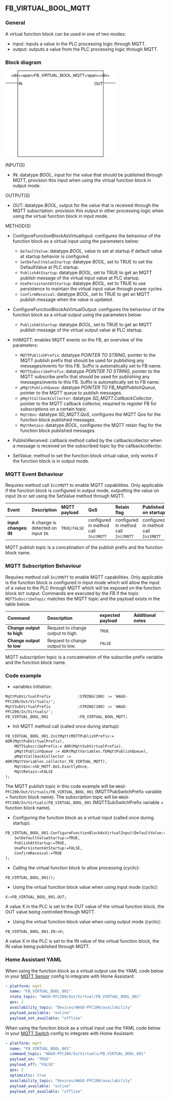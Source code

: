 ## FB_VIRTUAL_BOOL_MQTT

### __General__
A virtual function block can be used in one of two modes:
- input: inputs a value in the PLC processing logic through MQTT.
- output: outputs a value from the PLC processing logic through MQTT.

### __Block diagram__

<img src="../_img/FB_VIRTUAL_BOOL_MQTT.svg" width="350">

INPUT(S)
- IN: datatype *BOOL*, input for the value that should be published through MQTT, provision this input when using the virtual function block in output mode.

OUTPUT(S)
- OUT: datatype *BOOL*, output for the value that is received through the MQTT subscription. provision this output in other processing logic when using the virtual function block in input mode.

METHOD(S)
- ConfigureFunctionBlockAsVirtualInput: configures the behaviour of the function block as a virtual input using the parameters below:
    - `DefaultValue`: datatype *BOOL*, value to set at startup if default value at startup behavior is configured.
    - `SetDefaultValueStartup`: datatype *BOOL*, set to TRUE to set the DefaultValue at PLC startup. 
    - `PublishAtStartup`: datatype *BOOL*, set to TRUE to get an MQTT publish message of the virtual input value at PLC startup.
    - `UsePersistentAtStartup`: datatype *BOOL*, set to TRUE to use persistence to maintain the virtual input value through power cycles. 
    - `ConfirmReceival`: datatype *BOOL*, set to TRUE to get an MQTT publish message when the value is updated. 

- ConfigureFunctionBlockAsVirtualOutput: configures the behaviour of the function block as a virtual output using the parameters below:
    - `PublishAtStartup`: datatype *BOOL*, set to TRUE to get an MQTT publish message of the virtual output value at PLC startup.

- InitMQTT: enables MQTT events on the FB, an overview of the parameters:
    - `MQTTPublishPrefix`: datatype *POINTER TO STRING*, pointer to the MQTT publish prefix that should be used for publishing any messages/events for this FB. Suffix is automatically set to FB name. 
    - `MQTTSubscribePrefix`: datatype *POINTER TO STRING*, pointer to the MQTT subscribe prefix that should be used for publishing any messages/events to this FB. Suffix is automatically set to FB name. 
    - `pMqttPublishQueue`: datatype *POINTER TO FB_MqttPublishQueue*, pointer to the MQTT queue to publish messages.
    - `pMqttCallbackCollector`: datatype *SD_MQTT.CallbackCollector*, pointer to the MQTT callback collector, required to register FB for subscriptions on a certain topic.
    - `MqttQos`: datatype *SD_MQTT.QoS*, configures the MQTT Qos for the function block published messages.  
    - `MqttRetain`: datatype *BOOL*, configures the MQTT retain flag for the function block published messages.
    
- PublishReceived: callback method called by the callbackcollector when a message is received on the subscribed topic by the callbackcollector.

- SetValue: method to set the function block virtual value, only works if the function block is in output mode.


### __MQTT Event Behaviour__
Requires method call `InitMQTT` to enable MQTT capabilities. Only applicable if the function block is configured in output mode, outputting the value on input `IN` or set using the SetValue method through MQTT.  

| Event | Description | MQTT payload | QoS | Retain flag | Published on startup |
|:-------------|:------------------|:------------------|:------------------|:--------------------------|:--------------------------|
| **input changes: IN**   | A change is detected on input `IN`. | `TRUE/FALSE` | configured in method call `InitMQTT` | configured in method call `InitMQTT` | configured in method call `InitMQTT`

MQTT publish topic is a concatination of the publish prefix and the function block name. 

### __MQTT Subscription Behaviour__
Requires method call `InitMQTT` to enable MQTT capabilities. Only applicable is the function block is configured in input mode which will allow the input of a value to the PLC through MQTT which will be exposed on the function block `OUT` output.
Commands are executed by the FB if the topic `MQTTSubscribeTopic` matches the MQTT topic and the payload exists in the table below.

| Command | Description | expected payload | Additional notes | 
|:-------------|:------------------|:------------------|:------------------|
| **Change output to high** | Request to change output to high. | `TRUE` | 
| **Change output to low** | Request to change output to low. | `FALSE` | 

MQTT subscription topic is a concatenation of the subscribe prefix variable and the function block name. 

### __Code example__

- variables initiation:
```
MqttPubVirtualPrefix            :STRING(100) := 'WAGO-PFC200/Out/Virtuals/';
MqttSubVirtualPrefix            :STRING(100) := 'WAGO-PFC200/In/Virtuals/';
FB_VIRTUAL_BOOL_001             :FB_VIRTUAL_BOOL_MQTT;
```

- Init MQTT method call (called once during startup):
```
FB_VIRTUAL_BOOL_001.InitMqtt(MQTTPublishPrefix:= ADR(MqttPubVirtualPrefix),				
	MQTTSubscribePrefix:= ADR(MqttSubVirtualPrefix),									
	pMqttPublishQueue := ADR(MqttVariables.fbMqttPublishQueue),						
	pMqttCallbackCollector := ADR(MqttVariables.collector_FB_VIRTUAL_MQTT),
	MqttQos:=SD_MQTT.QoS.ExactlyOnce, 
	MqttRetain:=FALSE											
);
```
The MQTT publish topic in this code example will be `WAGO-PFC200/Out/Virtuals/FB_VIRTUAL_BOOL_001` (MQTTPubSwitchPrefix variable + function block name). The subscription topic will be `WAGO-PFC200/In/Virtuals/FB_VIRTUAL_BOOL_001` (MQTTSubSwitchPrefix variable + function block name).


- Configuring the function block as a virtual input (called once during startup):
```
FB_VIRTUAL_BOOL_001.ConfigureFunctionBlockAsVirtualInput(DefaultValue:=FALSE,
    SetDefaultValueStartup:=TRUE,
    PublishAtStartup:=TRUE,
    UsePersistentAtStartup:=FALSE,
    ConfirmReceival:=TRUE
);
```

- Calling the virtual function block to allow processing (cyclic):
```
FB_VIRTUAL_BOOL_001();
```

- Using the virtual function block value when using input mode (cyclic):
```
X:=FB_VIRTUAL_BOOL_001.OUT;
```
A value X in the PLC is set to the OUT value of the virtual function block, the OUT value being controlled through MQTT.

- Using the virtual function block value when using output mode (cyclic):
```
FB_VIRTUAL_BOOL_001.IN:=X;
```
A value X in the PLC is set to the IN value of the virtual function block, the IN value being published through MQTT.

### __Home Assistant YAML__

When using the function block as a virtual output use the YAML code below in your [MQTT Sensor](https://www.home-assistant.io/integrations/sensor.mqtt/) config to integrate with Home Assistant:

```YAML
- platform: mqtt
  name: "FB_VIRTUAL_BOOL_001"
  state_topic: "WAGO-PFC200/Out/Virtual/FB_VIRTUAL_BOOL_001"
  qos: 2  
  availability_topic: "Devices/WAGO-PFC200/availability"
  payload_available: "online"
  payload_not_available: "offline"
```

When using the function block as a virtual input use the YAML code below in your [MQTT Switch](https://www.home-assistant.io/integrations/switch.mqtt/) config to integrate with Home Assistant: 

```YAML
- platform: mqtt
  name: "FB_VIRTUAL_BOOL_001"
  command_topic: "WAGO-PFC200/In/Virtuals/FB_VIRTUAL_BOOL_001"
  payload_on: "TRUE"
  payload_off: "FALSE"
  qos: 2
  optimistic: true
  availability_topic: "Devices/WAGO-PFC200/availability"
  payload_available: "online"
  payload_not_available: "offline"
```